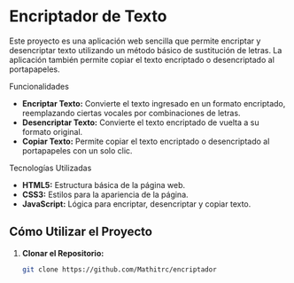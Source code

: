 # Encriptador de Texto

Este proyecto es una aplicación web sencilla que permite encriptar y desencriptar texto utilizando un método básico de sustitución de letras. La aplicación también permite copiar el texto encriptado o desencriptado al portapapeles.

 Funcionalidades

- **Encriptar Texto:** Convierte el texto ingresado en un formato encriptado, reemplazando ciertas vocales por combinaciones de letras.
- **Desencriptar Texto:** Convierte el texto encriptado de vuelta a su formato original.
- **Copiar Texto:** Permite copiar el texto encriptado o desencriptado al portapapeles con un solo clic.

 Tecnologías Utilizadas

- **HTML5:** Estructura básica de la página web.
- **CSS3:** Estilos para la apariencia de la página.
- **JavaScript:** Lógica para encriptar, desencriptar y copiar texto.


## Cómo Utilizar el Proyecto

1. **Clonar el Repositorio:**
   ```bash
   git clone https://github.com/Mathitrc/encriptador


